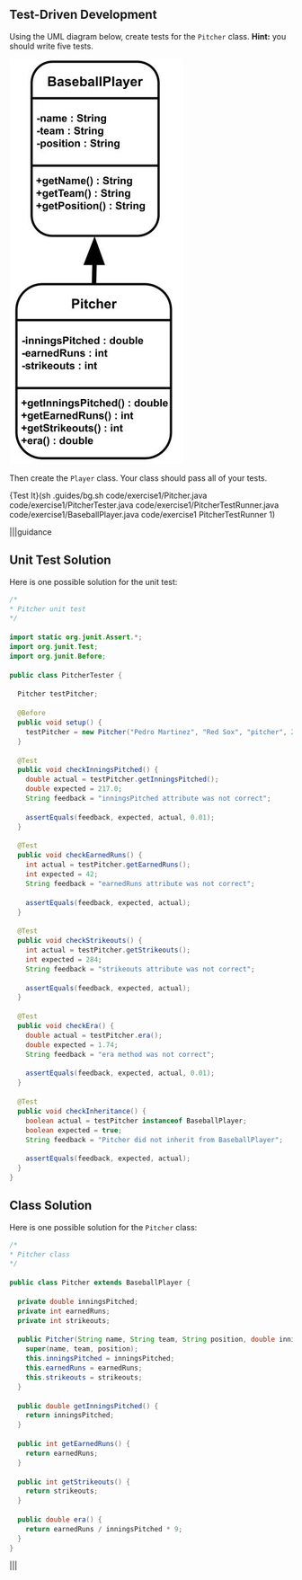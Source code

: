 ## Test-Driven Development

Using the UML diagram below, create tests for the `Pitcher` class. **Hint:** you should write five tests.

![Pitcher UML Diagram](.guides/img/pitcher_uml_diagram.jpg)

Then create the `Player` class. Your class should pass all of your tests.


{Test It}(sh .guides/bg.sh code/exercise1/Pitcher.java code/exercise1/PitcherTester.java code/exercise1/PitcherTestRunner.java code/exercise1/BaseballPlayer.java code/exercise1 PitcherTestRunner 1)

|||guidance
## Unit Test Solution
Here is one possible solution for the unit test:

```java
/*
* Pitcher unit test
*/

import static org.junit.Assert.*;
import org.junit.Test;
import org.junit.Before;

public class PitcherTester {
  
  Pitcher testPitcher;
  
  @Before
  public void setup() {
    testPitcher = new Pitcher("Pedro Martinez", "Red Sox", "pitcher", 217, 42, 284);
  }
  
  @Test
  public void checkInningsPitched() {
    double actual = testPitcher.getInningsPitched();
    double expected = 217.0;
    String feedback = "inningsPitched attribute was not correct";
    
    assertEquals(feedback, expected, actual, 0.01);
  }
  
  @Test
  public void checkEarnedRuns() {
    int actual = testPitcher.getEarnedRuns();
    int expected = 42;
    String feedback = "earnedRuns attribute was not correct";
    
    assertEquals(feedback, expected, actual);
  }
  
  @Test
  public void checkStrikeouts() {
    int actual = testPitcher.getStrikeouts();
    int expected = 284;
    String feedback = "strikeouts attribute was not correct";
    
    assertEquals(feedback, expected, actual);
  }
  
  @Test
  public void checkEra() {
    double actual = testPitcher.era();
    double expected = 1.74;
    String feedback = "era method was not correct";
    
    assertEquals(feedback, expected, actual, 0.01);
  }
  
  @Test
  public void checkInheritance() {
    boolean actual = testPitcher instanceof BaseballPlayer;
    boolean expected = true;
    String feedback = "Pitcher did not inherit from BaseballPlayer";
    
    assertEquals(feedback, expected, actual);
  }
}
```

## Class Solution
Here is one possible solution for the `Pitcher` class:

```java
/*
* Pitcher class
*/

public class Pitcher extends BaseballPlayer {

  private double inningsPitched;
  private int earnedRuns;
  private int strikeouts;

  public Pitcher(String name, String team, String position, double inningsPitched, int earnedRuns, int strikeouts){
    super(name, team, position);
    this.inningsPitched = inningsPitched;
    this.earnedRuns = earnedRuns;
    this.strikeouts = strikeouts;
  }
      
  public double getInningsPitched() {
    return inningsPitched;
  }
  
  public int getEarnedRuns() {
    return earnedRuns;
  }
  
  public int getStrikeouts() {
    return strikeouts;
  }
  
  public double era() {
    return earnedRuns / inningsPitched * 9;
  }
}
```

|||